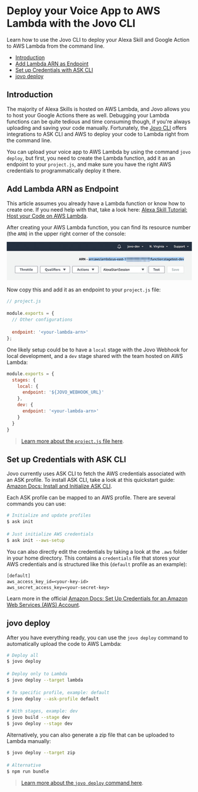 # Deploy your Voice App to AWS Lambda with the Jovo CLI

Learn how to use the Jovo CLI to deploy your Alexa Skill and Google Action to AWS Lambda from the command line.

* [Introduction](#introduction)
* [Add Lambda ARN as Endpoint](#add-lambda-arn-as-endpoint)
* [Set up Credentials with ASK CLI](#set-up-credentials-with-ask-cli)
* [jovo deploy](#jovo-deploy)

## Introduction

The majority of Alexa Skills is hosted on AWS Lambda, and Jovo allows you to host your Google Actions there as well. Debugging your Lambda functions can be quite tedious and time consuming though, if you're always uploading and saving your code manually. Fortunately, the [Jovo CLI](https://www.jovo.tech/docs/cli) offers integrations to ASK CLI and AWS to deploy your code to Lambda right from the command line.

You can upload your voice app to AWS Lambda by using the command `jovo deploy`, but first, you need to create the Lambda function, add it as an endpoint to your `project.js`, and make sure you have the right AWS credentials to programmatically deploy it there.


## Add Lambda ARN as Endpoint

This article assumes you already have a Lambda function or know how to create one. If you need help with that, take a look here: [Alexa Skill Tutorial: Host your Code on AWS Lambda](https://www.jovo.tech/tutorials/alexa-skill-tutorial-nodejs/#aws-lambda).

After creating your AWS Lambda function, you can find its resource number (the `ARN`) in the upper right corner of the console:

![AWS Lambda ARN](./img/lambda-arn.jpg)

Now copy this and add it as an endpoint to your `project.js` file:

```js
// project.js

module.exports = {
  // Other configurations
  
  endpoint: '<your-lambda-arn>'
};
```

One likely setup could be to have a `local` stage with the Jovo Webhook for local development, and a `dev` stage shared with the team hosted on AWS Lambda:

```js
module.exports = {
  stages: {
    local: {
      endpoint: '${JOVO_WEBHOOK_URL}'
    },
    dev: {
      endpoint: '<your-lambda-arn>'
    }
  }
}
```

> [Learn more about the `project.js` file here](https://www.jovo.tech/docs/project-js).



## Set up Credentials with ASK CLI

Jovo currently uses ASK CLI to fetch the AWS credentials associated with an ASK profile. To install ASK CLI, take a look at this quickstart guide: [Amazon Docs: Install and Initialize ASK CLI](https://developer.amazon.com/docs/smapi/quick-start-alexa-skills-kit-command-line-interface.html#step-3-install-and-initialize-ask-cli).


Each ASK profile can be mapped to an AWS profile. There are several commands you can use:

```sh
# Initialize and update profiles
$ ask init

# Just initialize AWS credentials
$ ask init --aws-setup
```

You can also directly edit the credentials by taking a look at the `.aws` folder in your home directory. This contains a `credentials` file that stores your AWS credentials and is structured like this (`default` profile as an example):

```
[default]
aws_access_key_id=<your-key-id>
aws_secret_access_key=<your-secret-key>
```

Learn more in the official [Amazon Docs: Set Up Credentials for an Amazon Web Services (AWS) Account](https://developer.amazon.com/docs/smapi/set-up-credentials-for-an-amazon-web-services-account.html).


## jovo deploy

After you have everything ready, you can use the `jovo deploy` command to automatically upload the code to AWS Lambda:

```sh
# Deploy all
$ jovo deploy

# Deploy only to Lambda
$ jovo deploy --target lambda

# To specific profile, example: default
$ jovo deploy --ask-profile default

# With stages, example: dev
$ jovo build --stage dev
$ jovo deploy --stage dev
```

Alternatively, you can also generate a zip file that can be uploaded to Lambda manually:

```sh
$ jovo deploy --target zip

# Alternative
$ npm run bundle
```

> [Learn more about the `jovo deploy` command here](https://www.jovo.tech/docs/cli/deploy).

<!--[metadata]: { "description": "Learn how to deploy your Alexa Skill and Google Action to AWS Lambda by using the Jovo CLI.", "author": "jan-koenig", "tags": "AWS Lambda, Deployment" }-->
